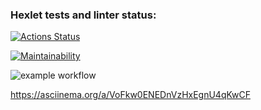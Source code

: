 ### Hexlet tests and linter status:
[![Actions Status](https://github.com/bobonYa/php-project-lvl1/workflows/hexlet-check/badge.svg)](https://github.com/bobonYa/php-project-lvl1/actions)


[![Maintainability](https://api.codeclimate.com/v1/badges/a99a88d28ad37a79dbf6/maintainability)](https://codeclimate.com/github/codeclimate/codeclimate/maintainability)


![example workflow](https://github.com/bobonYa/php-project-lvl1/actions/workflows/first.yml/badge.svg)

https://asciinema.org/a/VoFkw0ENEDnVzHxEgnU4qKwCF
